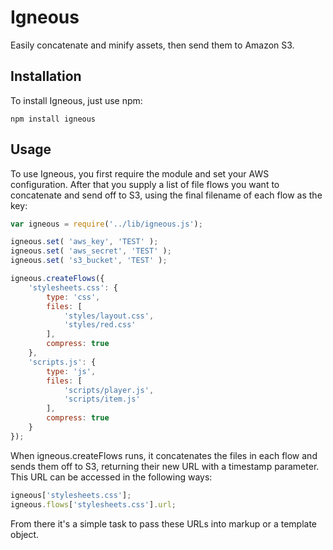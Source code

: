 Igneous
================================

Easily concatenate and minify assets, then send them to Amazon S3. 

Installation
-------------------------

To install Igneous, just use npm:

```
npm install igneous
```

Usage
-------------------------

To use Igneous, you first require the module and set your AWS configuration. After that you supply a list of file flows you want to concatenate and send off to S3, using the final filename of each flow as the key:

```javascript
var igneous = require('../lib/igneous.js');

igneous.set( 'aws_key', 'TEST' );
igneous.set( 'aws_secret', 'TEST' );
igneous.set( 's3_bucket', 'TEST' );

igneous.createFlows({
	'stylesheets.css': {
		type: 'css',
		files: [
			'styles/layout.css',
			'styles/red.css'
		],
		compress: true
	},
	'scripts.js': {
		type: 'js',
		files: [
			'scripts/player.js',
			'scripts/item.js'
		],
		compress: true
	}
});
```

When igneous.createFlows runs, it concatenates the files in each flow and sends them off to S3, returning their new URL with a timestamp parameter. This URL can be accessed in the following ways:

```javascript
igneous['stylesheets.css'];
igneous.flows['stylesheets.css'].url;
```

From there it's a simple task to pass these URLs into markup or a template object.